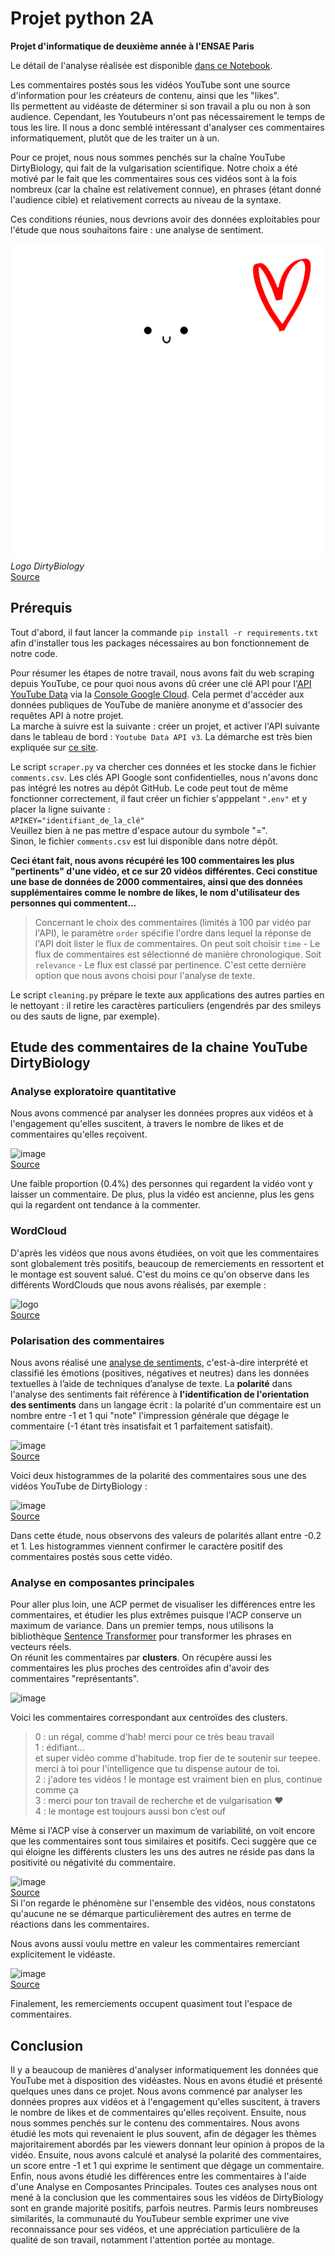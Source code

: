 # Projet python 2A
**Projet d'informatique de deuxième année à l'ENSAE Paris**  


Le détail de l'analyse réalisée est disponible [dans ce Notebook](https://github.com/taucmar/projet-python-2a/blob/main/rapport_commentaires_youtube.ipynb).  


Les commentaires postés sous les vidéos YouTube sont une source d'information pour les créateurs de contenu, ainsi que les "likes".  
Ils permettent au vidéaste de déterminer si son travail a plu ou non à son audience. Cependant, les Youtubeurs n'ont pas nécessairement le temps de tous les lire. Il nous a donc semblé intéressant d'analyser ces commentaires informatiquement, plutôt que de les traiter un à un.

Pour ce projet, nous nous sommes penchés sur la chaîne YouTube DirtyBiology, qui fait de la vulgarisation scientifique. Notre choix a été motivé par le fait que les commentaires sous ces vidéos sont à la fois nombreux (car la chaîne est relativement connue), en phrases (étant donné l'audience cible) et relativement corrects au niveau de la syntaxe.

Ces conditions réunies, nous devrions avoir des données exploitables pour l'étude que nous souhaitons faire : une analyse de sentiment.  


   ![DirtyBiology](logo_intro2.png#center)  
   *Logo DirtyBiology*  
   [Source](https://teespring.com/fr/stores/dirtybiology-3)


## Prérequis
Tout d'abord, il faut lancer la commande `pip install -r requirements.txt` afin d'installer tous les packages nécessaires au bon fonctionnement de notre code. 

Pour résumer les étapes de notre travail, nous avons fait du web scraping depuis YouTube, ce pour quoi nous avons dû créer une clé API pour l'[API YouTube Data](https://developers.google.com/youtube/v3) via la [Console Google Cloud](https://console.cloud.google.com/home/dashboard?project=api-youtube-333917). Cela permet d'accéder aux données publiques de YouTube de manière anonyme et d'associer des requêtes API à notre projet.  
La marche à suivre est la suivante : créer un projet, et activer l'API suivante dans le tableau de bord : `Youtube Data API v3`. La démarche est très bien expliquée sur [ce site](https://www.sebastiencoenon.fr/blog/nouveautes/52-creation-d-une-cle-api-youtube). 



Le script `scraper.py` va chercher ces données et les stocke dans le fichier `comments.csv`.
Les clés API Google sont confidentielles, nous n'avons donc pas intégré les notres au dépôt GitHub. Le code peut tout de même fonctionner correctement, il faut créer un fichier s'apppelant `".env"` et y placer la ligne suivante :    
```APIKEY="identifiant_de_la_clé"```  
Veuillez bien à ne pas mettre d'espace autour du symbole "=".  
Sinon, le fichier `comments.csv` est lui disponible dans notre dépôt.


  


**Ceci étant fait, nous avons récupéré les 100 commentaires les plus "pertinents" d'une vidéo, et ce sur 20 vidéos différentes. Ceci constitue une base de données de 2000 commentaires, ainsi que des données supplémentaires comme le nombre de likes, le nom d'utilisateur des personnes qui commentent...**

> Concernant le choix des commentaires (limités à 100 par vidéo par l'API), le paramètre `order` spécifie l'ordre dans lequel la réponse de l'API doit lister le flux de commentaires. On peut soit choisir `time` - Le flux de commentaires est sélectionné de manière chronologique. Soit `relevance` - Le flux est classé par pertinence.
C'est cette dernière option que nous avons choisi pour l'analyse de texte.

Le script `cleaning.py` prépare le texte aux applications des autres parties en le nettoyant : il retire  les caractères particuliers (engendrés par des smileys ou des sauts de ligne, par exemple).



## Etude des commentaires de la chaine YouTube DirtyBiology


### Analyse exploratoire quantitative
Nous avons commencé par analyser les données propres aux vidéos et à l'engagement qu'elles suscitent, à travers le nombre de likes et de commentaires qu'elles reçoivent.  

   ![image](/graphs/description_videos.png)   
   [Source](https://github.com/taucmar/projet-python-2a/tree/main/graphs)


Une faible proportion (0.4%) des personnes qui regardent la vidéo vont y laisser un commentaire. De plus, plus la vidéo est ancienne, plus les gens qui la regardent ont tendance à la commenter.

### WordCloud
D'après les vidéos que nous avons étudiées, on voit que les commentaires sont globalement très positifs, beaucoup de remerciements en ressortent et le montage est souvent salué. C'est du moins ce qu'on observe dans les différents WordClouds que nous avons réalisés, par exemple : 

   ![logo](/graphs/logo_dirty_bio.png)   
   [Source](https://github.com/taucmar/projet-python-2a/tree/main/graphs)
   
   
### Polarisation des commentaires
Nous avons réalisé une [analyse de sentiments](https://datafranca.org/wiki/Polarité_de_sentiments), c'est-à-dire interprété et classifié les émotions (positives, négatives et neutres) dans les données textuelles à l’aide de techniques d’analyse de texte.
La **polarité** dans l'analyse des sentiments fait référence à **l'identification de l'orientation des sentiments** dans un langage écrit : la polarité d'un commentaire est un nombre entre -1 et 1 qui "note" l'impression générale que dégage le commentaire (-1 étant très insatisfait et 1 parfaitement satisfait). 

   ![image](sentiment.png#center)   
   [Source](https://blogdigital.beijaflore.com/text-mining-analyse-de-sentiments/)


Voici deux histogrammes de la polarité des commentaires sous une des vidéos YouTube de DirtyBiology :

   ![image](/graphs/histogrammes_polarites.png#center)   
   [Source](https://github.com/taucmar/projet-python-2a/tree/main/graphs)
   
   
Dans cette étude, nous observons des valeurs de polarités allant entre -0.2 et 1. Les histogrammes viennent confirmer le caractère positif des commentaires postés sous cette vidéo.

### Analyse en composantes principales
Pour aller plus loin, une ACP permet de visualiser les différences entre les commentaires, et étudier les plus extrêmes puisque l'ACP conserve un maximum de variance. Dans un premier temps, nous utilisons la bibliothèque [Sentence Transformer](https://github.com/UKPLab/sentence-transformers) pour transformer les phrases en vecteurs réels.  
On réunit les commentaires par **clusters**. On récupère aussi les commentaires les plus proches des centroïdes afin d'avoir des commentaires "représentants".

   ![image](/graphs/acp_clusters.png#center)   
   
Voici les commentaires correspondant aux centroïdes des clusters.  
>0 : un régal, comme d'hab! merci pour ce très beau travail  
1 : édifiant...  
et super vidéo comme d'habitude. trop fier de te soutenir sur teepee. merci à toi pour l'intelligence que tu dispense autour de toi.  
2 : j'adore tes vidéos ! le montage est vraiment bien en plus, continue comme ça  
3 : merci pour ton travail de recherche et de vulgarisation ❤️  
4 : le montage est toujours aussi bon c’est ouf  


Même si l'ACP vise à conserver un maximum de variabilité, on voit encore que les commentaires sont tous similaires et positifs. Ceci suggère que ce qui éloigne les différents clusters les uns des autres ne réside pas dans la positivité ou négativité du commentaire.  

   ![image](/graphs/acp_20vid.png#center)  
   [Source](https://github.com/taucmar/projet-python-2a/tree/main/graphs)  
Si l'on regarde le phénomène sur l'ensemble des vidéos, nous constatons qu'aucune ne se démarque particulièrement des autres en terme de réactions dans les commentaires.  



Nous avons aussi voulu mettre en valeur les commentaires remerciant explicitement le vidéaste. 

   ![image](/graphs/acp_remerciements.png#center)   
   [Source](https://github.com/taucmar/projet-python-2a/tree/main/graphs)  
   

Finalement, les remerciements occupent quasiment tout l'espace de commentaires.

## Conclusion  

Il y a beaucoup de manières d'analyser informatiquement les données que YouTube met à disposition des vidéastes. Nous en avons étudié et présenté quelques unes dans ce projet.
Nous avons commencé par analyser les données propres aux vidéos et à l'engagement qu'elles suscitent, à travers le nombre de likes et de commentaires qu'elles reçoivent. Ensuite, nous nous sommes penchés sur le contenu des commentaires. Nous avons étudié les mots qui revenaient le plus souvent, afin de dégager les thèmes majoritairement abordés par les viewers donnant leur opinion à propos de la vidéo. Ensuite, nous avons calculé et analysé la polarité des commentaires, un score entre -1 et 1 qui exprime le sentiment que dégage un commentaire. Enfin, nous avons étudié les différences entre les commentaires à l'aide d'une Analyse en Composantes Principales.
Toutes ces analyses nous ont mené à la conclusion que les commentaires sous les vidéos de DirtyBiology sont en grande majorité positifs, parfois neutres. Parmis leurs nombreuses similarités, la communauté du YouTubeur semble exprimer une vive reconnaissance pour ses vidéos, et une appréciation particulière de la qualité de son travail, notamment l'attention portée au montage.  


